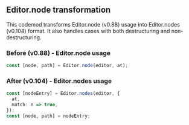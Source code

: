 


## Editor.node transformation
This codemod transforms Editor.node (v0.88) usage into Editor.nodes (v0.104) format. It also handles cases with both destructuring and non-destructuring.

### Before (v0.88) - Editor.node usage

```ts
const [node, path] = Editor.node(editor, at);
```

### After (v0.104) - Editor.nodes usage

```ts
const [nodeEntry] = Editor.nodes(editor, {
  at,
  match: n => true,
});
const [node, path] = nodeEntry;
```

